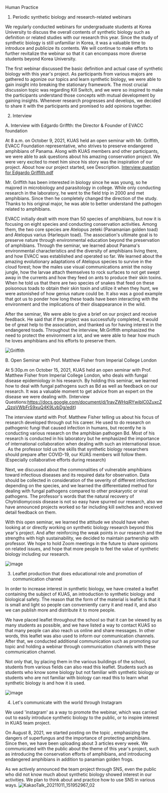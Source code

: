 Human Practice

1. Periodic synthetic biology and research-related webinars

We regularly conducted webinars for undergraduate students at Korea University to discuss the overall contents of synthetic biology such as definition or related studies with our research this year. Since the study of synthetic biology is still unfamiliar in Korea, it was a valuable time to introduce and publicize its contents. We will continue to make efforts to further revitalize the webinar so that it can encompass more diverse students beyond Korea University.


The first webinar discussed the basic definition and actual case of synthetic biology with this year's project. As participants from various majors are gathered to agonize our topics and learn synthetic biology, we were able to gain insight into breaking the stationary framework. The most crucial discussion topic was regarding Kill Switch, and we were so inspired to make the participants understand those concepts with mutual development by gaining insights. Whenever research progresses and develops, we decided to share it with the participants and promised to add opinions together.


2. Interview

A. Interview with Edgardo Griffth: the Director & Founder of EVACC foundation

At 8 a.m. on October 9, 2021, KUAS held an open seminar with Mr. Griffith, EVACC Foundation representative, who strives to preserve endangered amphibians of Panama. Along with KUAS members and other participants, we were able to ask questions about his amazing conservation project. We were very excited to meet him since his story was the inspiration of our project. About how our project started, see Description.
<a href="https://2021.igem.org/File:T--KUAS_Korea--_Edgardo_Griffith_interview_questions.pdf">Interview question for Edgardo Griffith.pdf</a>

Mr. Griffith has been interested in biology since he was young, so he majored in microbiology and parasitology in college. While only conducting research in the laboratory, he went to the field trip in 2000 and met amphibians. Since then he completely changed the direction of the study. Thanks to his original major, he was able to better understand the pathogen related to amphibians. 

EVACC initially dealt with more than 50 species of amphibians, but now it is focusing on eight species and conducting conservation activities. Among them, the two core species are Atelopus zeteki (Panamanian golden toad) and Atelopus varius (Harlequin toad). The association's ultimate goal is to preserve nature through environmental education beyond the preservation of amphibians. Through the seminar, we learned about Panama's environmental characteristics and the diversity of amphibians living there, and how EVACC was established and operated so far. We learned about the amazing evolutionary adaptations of Atelopus species to survive in the cloud forest; how the males use visual communications amist the noisy jungle, how the larvae attach themselves to rock surfaces to not get swept away in the currents and how they feed on ants to produce their skin toxins. When he told us that there are two species of snakes that feed on these poisonous toads to obtain their skin toxin and utilize it when they hunt, we were astonished of how genius nature could be. It also was a good example that got us to ponder how long these toads have been interacting with the environment and the implications of their disappearance in the wild.

After the seminar, We were able to give a brief on our project and receive feedback. He said that if the project was successfully completed, it would be of great help to the association, and thanked us for having interest in the endangered toads.
Throughout the interview, Mr.Griffith emphasized the need to protect the environment a lot, and we were able to hear how much he loves amphibians and his efforts to preserve them.

![Griffith](https://user-images.githubusercontent.com/87228507/137613391-5718d855-1a1b-45ca-a192-98bcd58d1020.jpg)


B. Open Seminar with Prof. Matthew Fisher from Imperial College London

At 5:30p.m on October 15, 2021, KUAS held an open seminar with Prof. Matthew Fisher from Imperial College London, who deals with fungal disease epidemiology in his research. By holding this seminar, we learned how to deal with fungal pathogens such as Bd as well as feedback on our research. It was a valuable moment to get advice from an expert on the disease we were dealing with. (Interview Questions:https://docs.google.com/document/d/1ravZWHqjRYwiblC0ZuxcZ_QzqVWbFrS9xuQ4K9LvbDg/edit)	

The interview startd with Prof. Matthew Fisher telling us about his focus of research developed through out his career. He used to do research on pathogenic fungi that caused infection in humans, but recently he is conducting various research on the amphibian pathogen Bd. Most of his research is conducted in his laboratory but he emphasized the importance of international collaboration when dealing with such an international issue. . As the professor told us the skills that synthetic biology researchers should prepare after COVID-19, our KUAS members will follow them. (Especially collaborative efforts during research)

Next, we discussed about the commonalities of vulnerable amphibians toward infectious diseases and its required data for observation. Data should be collected in consideration of the severity of different infections depending on the species, and we learned the differentiated method for dealing with fungal pathogens compared to other prokaryotic or viral pathogens. The professor's words that the natural recovery of Chytridiomycosis disease is not so easy have spurred our research, also we have announced projects worked so far including kill switches and received detail feedback on them.

With this open seminar, we learned the attitude we should have when looking at or directly working on synthetic biology research beyond this year's project. And after reinforcing the weak points in our research and the strengths with high sustainability, we decided to maintain partnership with professor. We hope to hold Zoom meetings in the future to share opinions on related issues, and hope that more people to feel the value of synthetic biology including our research.

![image](https://user-images.githubusercontent.com/87228507/137613467-b5f54f8f-b4fb-4000-8128-0f559c52d0d3.png)


3. Leaflet production that does educational role and promotion of communication channel 

In order to increase interest in synthetic biology, we have created a leaflet containing the subject of KUAS, an introduction to synthetic biology and biological safety. The reason that the form of the material is leaflet is that it is small and light so people can conveniently carry it and read it, and also we can publish more and distribute it to more people.

We have placed leaflet throughout the school so that it can be viewed by as many students as possible, and we have listed a way to contact KUAS so that many people can also reach us online and share messages. In other words, this leaflet was also used to inform our communication channels. After that, we conducted additional communication such as promoting our topic and holding a webinar through communication channels with these communication channel. 

Not only that, by placing them in the various buildings of the school, students from various fields can also read this leaflet. Students such as students who know some biology but not familiar with synthetic biology or students who are not familiar with biology can read this to learn what synthetic biology is and how it is used. 

![image](https://user-images.githubusercontent.com/87228507/137613567-308f2132-a34f-416e-be65-2511cf1575a1.png)

4. Let's communicate with the world through Instagram

We used 'instagram' as a way to promote the webinar, which was carried out to easily introduce synthetic biology to the public, or to inspire interest in KUAS team project.

On August 8, 2021, we started posting on the topic <panamian golden frogs are threatened by superfungus>, emphasizing the dangers of superfungus and the importance of protecting amphibians. Since then, we have been uploading about 3 articles every week. We communicated with the public about the theme of this year's project, such as introducing the conservation efforts of amphibians, and introducing endangered amphibians in addition to panamian golden frogs.

  As we actively announced the team project through SNS, even the public who did not know much about synthetic biology showed interest in our activities. We plan to think about and practice how to use SNS in various ways.
  ![KakaoTalk_20211011_151952967_02](https://user-images.githubusercontent.com/87192944/136742093-34280851-ca2f-4501-b742-c00ea00ad43c.jpg)


